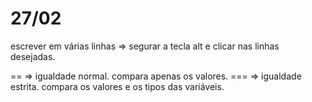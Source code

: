 # 27/02
escrever em várias linhas => segurar a tecla alt e clicar nas linhas desejadas.

== => igualdade normal. compara apenas os valores.
=== => igualdade estrita. compara os valores e os tipos das variáveis.